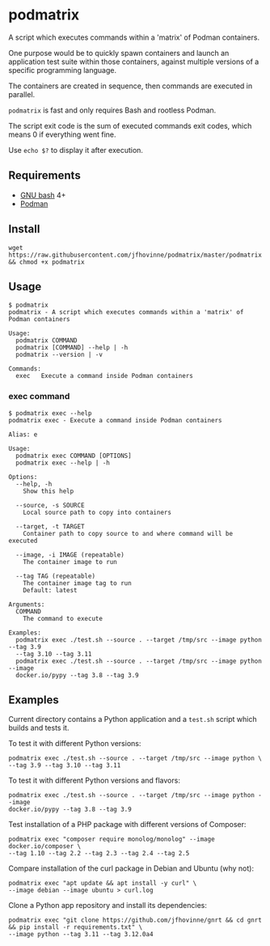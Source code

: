 # podmatrix

A script which executes commands within a 'matrix' of Podman containers.

One purpose would be to quickly spawn containers and launch an application
test suite within those containers, against multiple versions of a specific
programming language.

The containers are created in sequence, then commands are executed in parallel.

`podmatrix` is fast and only requires Bash and rootless Podman.

The script exit code is the sum of executed commands exit codes, which means 0
if everything went fine.

Use `echo $?` to display it after execution.

## Requirements

* [GNU bash](https://www.gnu.org/software/bash/) 4+
* [Podman](https://podman.io/)

## Install

```
wget https://raw.githubusercontent.com/jfhovinne/podmatrix/master/podmatrix && chmod +x podmatrix
```

## Usage

```
$ podmatrix
podmatrix - A script which executes commands within a 'matrix' of Podman containers

Usage:
  podmatrix COMMAND
  podmatrix [COMMAND] --help | -h
  podmatrix --version | -v

Commands:
  exec   Execute a command inside Podman containers
```

### exec command

```
$ podmatrix exec --help
podmatrix exec - Execute a command inside Podman containers

Alias: e

Usage:
  podmatrix exec COMMAND [OPTIONS]
  podmatrix exec --help | -h

Options:
  --help, -h
    Show this help

  --source, -s SOURCE
    Local source path to copy into containers

  --target, -t TARGET
    Container path to copy source to and where command will be executed

  --image, -i IMAGE (repeatable)
    The container image to run

  --tag TAG (repeatable)
    The container image tag to run
    Default: latest

Arguments:
  COMMAND
    The command to execute

Examples:
  podmatrix exec ./test.sh --source . --target /tmp/src --image python --tag 3.9
  --tag 3.10 --tag 3.11
  podmatrix exec ./test.sh --source . --target /tmp/src --image python --image
  docker.io/pypy --tag 3.8 --tag 3.9
```

## Examples

Current directory contains a Python application and a `test.sh` script which
builds and tests it.

To test it with different Python versions:

```
podmatrix exec ./test.sh --source . --target /tmp/src --image python \
--tag 3.9 --tag 3.10 --tag 3.11
```

To test it with different Python versions and flavors:

```
podmatrix exec ./test.sh --source . --target /tmp/src --image python --image
docker.io/pypy --tag 3.8 --tag 3.9
```

Test installation of a PHP package with different versions of Composer:

```
podmatrix exec "composer require monolog/monolog" --image docker.io/composer \
--tag 1.10 --tag 2.2 --tag 2.3 --tag 2.4 --tag 2.5
```

Compare installation of the curl package in Debian and Ubuntu (why not):

```
podmatrix exec "apt update && apt install -y curl" \
--image debian --image ubuntu > curl.log
```

Clone a Python app repository and install its dependencies:

```
podmatrix exec "git clone https://github.com/jfhovinne/gnrt && cd gnrt && pip install -r requirements.txt" \
--image python --tag 3.11 --tag 3.12.0a4
```
